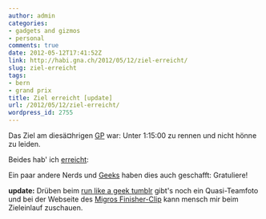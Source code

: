 ```yaml
---
author: admin
categories:
- gadgets and gizmos
- personal
comments: true
date: 2012-05-12T17:41:52Z
link: http://habi.gna.ch/2012/05/12/ziel-erreicht/
slug: ziel-erreicht
tags:
- bern
- grand prix
title: Ziel erreicht [update]
url: /2012/05/12/ziel-erreicht/
wordpress_id: 2755
---
```


Das Ziel am diesä¤hrigen [GP](http://www.gpbern.ch/) war: Unter 1:15:00 zu rennen und nicht hönne zu leiden.




Beides hab' ich [erreicht](http://is.gd/OCu82R):





Ein paar andere Nerds und [Geeks](http://run-like-a-geek.tumblr.com/) haben dies auch geschafft: Gratuliere!



**update:** Drüben beim [run like a geek tumblr](http://run-like-a-geek.tumblr.com/post/23122145076) gibt's noch ein Quasi-Teamfoto und bei der Webseite des [Migros Finisher-Clip](http://migros-finisherclip.ch/redirect/de/2003/9256 ) kann mensch mir beim Zieleinlauf zuschauen.




